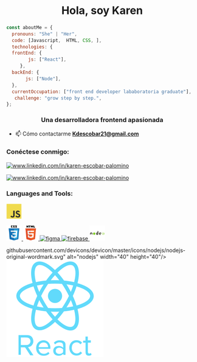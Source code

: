 <h1 align="center">Hola, soy Karen</h1>

 ```javascript
const aboutMe = {
   pronouns: "She" | "Her",
   code: [Javascript,  HTML, CSS, ],
   technologies: {
   frontEnd: {
         js: ["React"],
      },
   backEnd: {
        js: ["Node"],   
   },
   currentOccupation: ["front end developer lababoratoria graduate"],
    challenge: "grow step by step.",
};
```
<h3 align="center">Una desarrolladora frontend apasionada</h3>

- 📫 Cómo contactarme **Kdescobar21@gmail.com**

<h3 align="left">Conéctese conmigo:</h3>
<p align="left">
<a href=" https://linkedin.com/in/www.linkedin.com/in/karen-escobar-palomino" target="blank"><img align="center" src="https://raw.githubusercontent.com/rahuldkjain/github-profile-readme-generator/master/src/images/icons/Social/linked-in-alt.svg" alt="www.linkedin.com/in/karen-escobar-palomino" height=" 30" width="40" /></a>
</p>
<p align="left">
<a href=" https://linkedin.com/in/www.linkedin.com/in/karen-escobar-palomino" target="blank"><img align="center" src="https://raw.githubusercontent.com/rahuldkjain/github-profile-readme-generator/master/src/images/icons/Social/linked-in-alt.svg" alt="www.linkedin.com/in/karen-escobar-palomino" height=" 30" width="40" /></a>
</p>

<h3 align="left">Languages and Tools:</h3>
<p  <a href="https://developer.mozilla.org/en-US/docs/Web/JavaScript" target="_blank" rel="noreferrer"> <img src="https://raw.githubusercontent.com/devicons/devicon/master/icons/javascript/javascript-original.svg" alt="javascript" width="40" height="40"/> </a>
 <p align="left"> <a href="https://www.w3schools.com/css/" target="_blank" rel="noreferrer"> <img src="https://raw.githubusercontent.com/devicons/devicon/master/icons/css3/css3-original-wordmark.svg" alt="css3" width="40" height="40"/> </a> 
<a href="https://www.w3.org/html/" target="_blank" rel="noreferrer"> <img src="https://raw.githubusercontent.com/devicons/devicon/master/icons/html5/html5-original-wordmark.svg" alt="html5" width="40" height="40"/> </a> <a href="https://www.figma.com/" target="_blank" rel="noreferrer"> <img src="https://www.vectorlogo.zone/logos/figma/figma-icon.svg" alt="figma" width="40" height="40"/> </a>
 <a href="https://firebase.google.com/" target="_blank" rel="noreferrer"> <img src="https://www.vectorlogo.zone/logos/firebase/firebase-icon.svg" alt="firebase" width="40" height="40"/> </a> 
 <a href="https://nodejs.org" target="_blank" rel="noreferrer"> <img src="https://raw.githubusercontent.com/devicons/devicon/master/icons/nodejs/nodejs-original-wordmark.svg" alt="nodejs" width="40" height="40"/> </a>
</p>githubusercontent.com/devicons/devicon/master/icons/nodejs/nodejs-original-wordmark.svg" alt="nodejs" width="40" height="40"/> </a> <a href="https: //reactjs.org/" target="_blank" rel="noreferrer"> <img src="https://raw.githubusercontent.com/devicons/devicon/master/icons/react/react-original-wordmark.svg " alt="reaccionar" ancho="40" alto="40"/> 
  
